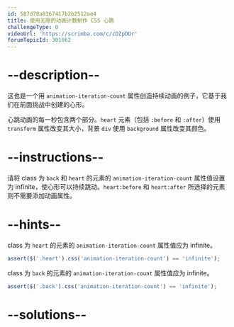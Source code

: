 ```yaml
---
id: 587d78a8367417b2b2512ae4
title: 使用无限的动画计数制作 CSS 心跳
challengeType: 0
videoUrl: 'https://scrimba.com/c/cDZpDUr'
forumTopicId: 301062
---
```


# --description--

这也是一个用 `animation-iteration-count` 属性创造持续动画的例子，它基于我们在前面挑战中创建的心形。

心跳动画的每一秒包含两个部分。`heart` 元素（包括 `:before` 和 `:after`）使用 `transform` 属性改变其大小，背景 `div` 使用 `background` 属性改变其颜色。

# --instructions--

请将 class 为 `back` 和 `heart` 的元素的 `animation-iteration-count` 属性值设置为 infinite，使心形可以持续跳动。`heart:before` 和 `heart:after` 所选择的元素则不需要添加动画属性。

# --hints--

class 为 `heart` 的元素的 `animation-iteration-count` 属性值应为 infinite。

```js
assert($('.heart').css('animation-iteration-count') == 'infinite');
```

class 为 `back` 的元素的 `animation-iteration-count` 属性值应为 infinite。

```js
assert($('.back').css('animation-iteration-count') == 'infinite');
```

# --solutions--

